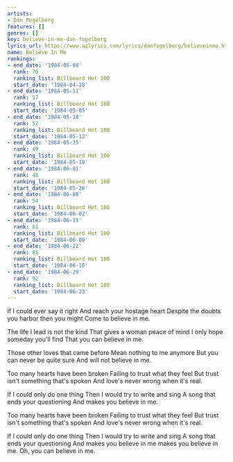 ```yaml
---
artists:
- Dan Fogelberg
features: []
genres: []
key: believe-in-me-dan-fogelberg
lyrics_url: https://www.azlyrics.com/lyrics/danfogelberg/believeinme.html
name: Believe In Me
rankings:
- end_date: '1984-05-04'
  rank: 70
  ranking_list: Billboard Hot 100
  start_date: '1984-04-28'
- end_date: '1984-05-11'
  rank: 57
  ranking_list: Billboard Hot 100
  start_date: '1984-05-05'
- end_date: '1984-05-18'
  rank: 52
  ranking_list: Billboard Hot 100
  start_date: '1984-05-12'
- end_date: '1984-05-25'
  rank: 49
  ranking_list: Billboard Hot 100
  start_date: '1984-05-19'
- end_date: '1984-06-01'
  rank: 48
  ranking_list: Billboard Hot 100
  start_date: '1984-05-26'
- end_date: '1984-06-08'
  rank: 54
  ranking_list: Billboard Hot 100
  start_date: '1984-06-02'
- end_date: '1984-06-15'
  rank: 81
  ranking_list: Billboard Hot 100
  start_date: '1984-06-09'
- end_date: '1984-06-22'
  rank: 85
  ranking_list: Billboard Hot 100
  start_date: '1984-06-16'
- end_date: '1984-06-29'
  rank: 92
  ranking_list: Billboard Hot 100
  start_date: '1984-06-23'
---
```


If I could ever say it right
And reach your hostage heart
Despite the doubts you harbor then you might
Come to believe in me.

The life I lead is not the kind
That gives a woman peace of mind
I only hope someday you'll find
That you can believe in me.

Those other loves that came before
Mean nothing to me anymore
But you can never be quite sure
And will not believe in me.

Too many hearts have been broken
Failing to trust what they feel
But trust isn't something that's spoken
And love's never wrong when it's real.

If I could only do one thing
Then I would try to write and sing
A song that ends your questioning
And makes you believe in me.

Too many hearts have been broken
Failing to trust what they feel
But trust isn't something that's spoken
And love's never wrong when it's real.

If I could only do one thing
Then I would try to write and sing
A song that ends your questioning
And makes you believe in me
makes you believe in me.
Oh, you can believe in me.



